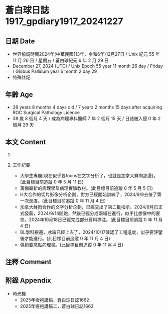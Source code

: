 [_metadata_:encoding]: - "utf-8"
[_metadata_:language]: - "zh-Hant-TW"
[_metadata_:fileformat]: - "markdown"
[_metadata_:MIME_type]: - "text/plain"
[_metadata_:markdown_version]: - "commonmark version 0.30"
[_metadata_:markdown_spec]: - "https://spec.commonmark.org/0.30/"

# 蒼白球日誌1917_gpdiary1917_20241227 #

## 日期 Date ##

* 世界協調時間2024年(中華民國113年，令和6年)12月27日 / Unix 紀元 55 年 11 月 26 日 / 星期五 / 蒼白球紀元 6 年 2 月 29 日
* December 27, 2024 (UTC) / Unix Epoch 55 year 11 month 26 day / Friday / Globus Pallidum year 6 month 2 day 29
* 特殊註記:

## 年齡 Age ##

* 38 years 8 months 4 days old / 7 years 2 months 15 days after acquiring ROC Surgical Pathology Licence
* 38 歲 8 個月 4 天 / 成為病理專科醫師 7 年 2 個月 15 天 / 日誌被入侵 0 年 2 個月 29 天

## 本文 Content ##

1. 

2. 工作紀要

    - 大學生專題(現在似乎要focus在文字分析了，也就是加拿大鮮肉那邊)。(此目標目前追蹤 0 年 5 月 11 日)
    - 籌備嶄新的病理學及病理實驗教材。(此目標目前追蹤 0 年 5 月 5 日)
    - H大合作的切片影像分析企劃，對方已經開始訓練了，2024/9/9去催了第一次進度。(此目標目前追蹤 0 年 11 月 4 日)
    - 加拿大鮮肉合作的文字分析企劃，已經交出了第二批指示。2024/9月已正式發薪，2024/9/14開跑，然後已經分成兩組在進行，似乎比想像中的要快，2024年10月18日已經完成部分資料標注。(此目標目前追蹤 0 年 11 月 4 日)
    - BL學科搬遷，冰箱已經上去了，2024/10/17確認了工程進度，似乎要評鑒後才能進行。(此目標目前追蹤 0 年 11 月 4 日)
    - 偶爾要念點病理書。(此目標目前追蹤 0 年 11 月 4 日)

## 注釋 Comment ##


## 附錄 Appendix ##

* 時光機
    - 2025年授袍講稿，蒼白球日誌1662
    - 2025年授袍講稿二，蒼白球日誌1663
